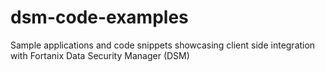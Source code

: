 # dsm-code-examples
Sample applications and code snippets showcasing client side integration with Fortanix Data Security Manager (DSM) 
